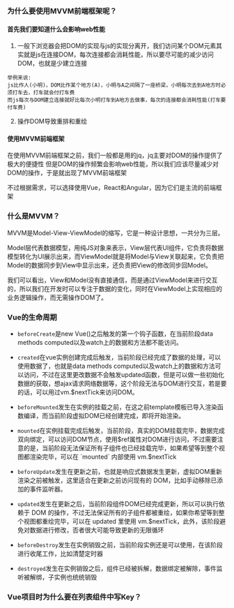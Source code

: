 ### 为什么要使用MVVM前端框架呢？
#### 首先我们要知道什么会影响web性能
1. 一般下浏览器会把DOM的实现与js的实现分离开，我们访问某个DOM元素其实就是js在连接DOM，每次连接都会消耗性能，所以要尽可能的减少访问DOM，也就是少建立连接
```
举例来说:
js比作人(小明)，DOM比作某个地方(A)，小明与A之间隔了一座桥梁，小明每次去到A地方时必须打车去，打车就会付打车费
而js每次与DOM建立连接就好比每次小明打车到A地方去做事，每次的连接都会消耗性能(打车要付车费)
```
2. 操作DOM导致重排和重绘
#### 使用MVVM前端框架
在使用MVVM前端框架之前，我们一般都是用的jq，jq主要对DOM的操作提供了极大的便捷性
但是DOM的操作频繁会影响web性能，所以我们应该尽量减少对DOM的操作，于是就出现了MVVM前端框架

不过根据需求，可以选择使用Vue，React和Angular，因为它们是主流的前端框架
### 什么是MVVM？
MVVM是Model-View-ViewModel的缩写，它是一种设计思想，一共分为三层。

Model层代表数据模型，用纯JS对象来表示，View层代表UI组件，它负责将数据模型转化为UI展示出来，而ViewModel就是将Model与View关联起来，它负责把Model的数据同步到View中显示出来，还负责把View的修改同步回Model。

我们可以看出，View和Model没有直接通信，而是通过ViewModel来进行交互的，所以我们在开发时可以专注于数据的变化，同时在ViewModel上实现相应的业务逻辑操作，而无需操作DOM了。

### Vue的生命周期
- `beforeCreate`是new Vue()之后触发的第一个钩子函数，在当前阶段data methods computed以及watch上的数据和方法都不能访问。  

- `created`在vue实例创建完成后触发，当前阶段已经完成了数据的处理，可以使用数据了，也就是data methods computed以及watch上的数据和方法可以访问，不过在这里更改数据不会触发updated函数，但是可以做一些初始化数据的获取，想ajax请求网络数据等，这个阶段无法与DOM进行交互，若是要的话，可以用过vm.$nextTick来访问DOM。
- `beforeMounted`发生在实例的挂载之前，在这之前template模板已导入渲染函数编译，而当前阶段虚拟DOM已经创建完成，即将开始渲染。
- `mounted`在实例挂载完成后触发，当前阶段，真实的DOM挂载完毕，数据完成双向绑定，可以访问DOM节点，使用$ref属性对DOM进行访问，不过需要注意的是，当前阶段无法保证所有子组件也已经挂载完毕，如果希望等到整个视图都渲染完毕，可以在 `mounted` 内部使用 vm.$nextTick
- `beforeUpdate`发生在更新之前，也就是响应式数据发生更新，虚拟DOM重新渲染之前被触发，这里适合在更新之前访问现有的 DOM，比如手动移除已添加的事件监听器。
- `updated`发生在更新之后，当前阶段组件DOM已经完成更新，所以可以执行依赖于 DOM 的操作，不过无法保证所有的子组件都被重绘，如果你希望等到整个视图都重绘完毕，可以在 updated 里使用 vm.$nextTick，此外，该阶段避免对数据进行修改，否者很大可能导致更新的无限循环
- `beforeDestroy`发生在实例销毁之前，当前阶段实例还是可以使用，在该阶段进行收尾工作，比如清楚定时器
- `destroyed`发生在实例销毁之后，组件已经被拆解，数据绑定被解除，事件监听被解绑，子实例也统统销毁
### Vue项目时为什么要在列表组件中写Key？
